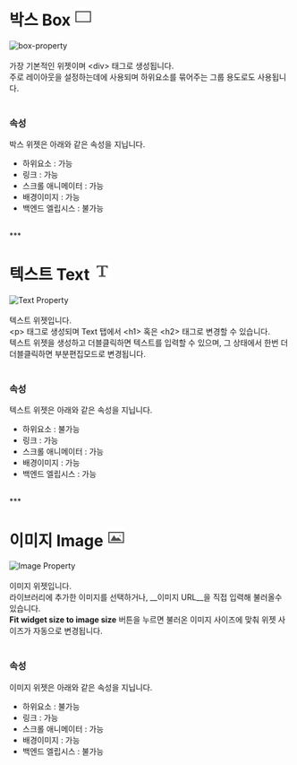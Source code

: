 # 박스 Box ![box](../img/widget/IUBox.png)
![box-property](../img/property-blank.png)<br /><br />
가장 기본적인 위젯이며 &lt;div&gt; 태그로 생성됩니다.<br />
주로 레이아웃을 설정하는데에 사용되며 하위요소를 묶어주는 그룹 용도로도 사용됩니다.<br /><br />


### 속성
박스 위젯은 아래와 같은 속성을 지닙니다.

* 하위요소 : 가능
* 링크 : 가능
* 스크롤 애니메이터 : 가능
* 배경이미지 : 가능
* 백엔드 엘립시스 : 불가능

</br>
***

# 텍스트 Text ![text](../img/widget/IUText.png)
![Text Property](../img/property-blank.png)<br /><br />
텍스트 위젯입니다.<br />
&lt;p&gt; 태그로 생성되며 Text 탭에서 &lt;h1&gt; 혹은 &lt;h2&gt; 태그로 변경할 수 있습니다.<br />
텍스트 위젯을 생성하고 더블클릭하면 텍스트를 입력할 수 있으며, 그 상태에서 한번 더 더블클릭하면 부분편집모드로 변경됩니다.<br /><br />


### 속성
텍스트 위젯은 아래와 같은 속성을 지닙니다.

* 하위요소 : 불가능
* 링크 : 가능
* 스크롤 애니메이터 : 가능
* 배경이미지 : 가능
* 백엔드 엘립시스 : 가능



</br>
***

# 이미지 Image ![Image](../img/widget/IUImage.png)
![Image Property](../img/property-image.png)<br /><br />
이미지 위젯입니다.<br />
라이브러리에 추가한 이미지를 선택하거나, __이미지 URL__을 직접 입력해 불러올수 있습니다.<br />
__Fit widget size to image size__ 버튼을 누르면 불러온 이미지 사이즈에 맞춰 위젯 사이즈가 자동으로 변경됩니다.<br /><br />


### 속성
이미지 위젯은 아래와 같은 속성을 지닙니다.

* 하위요소 : 불가능
* 링크 : 가능
* 스크롤 애니메이터 : 가능
* 배경이미지 : 가능
* 백엔드 엘립시스 : 불가능

